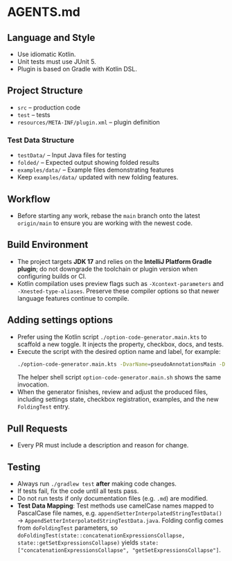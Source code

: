 # AGENTS.md

## Language and Style
- Use idiomatic Kotlin.
- Unit tests must use JUnit 5.
- Plugin is based on Gradle with Kotlin DSL.

## Project Structure
- `src` – production code
- `test` – tests
- `resources/META-INF/plugin.xml` – plugin definition

### Test Data Structure

- `testData/` – Input Java files for testing
- `folded/` – Expected output showing folded results
- `examples/data/` – Example files demonstrating features
- Keep `examples/data/` updated with new folding features.

## Workflow
- Before starting any work, rebase the `main` branch onto the latest `origin/main` to ensure you are working with the newest code.

## Build Environment
- The project targets **JDK 17** and relies on the **IntelliJ Platform Gradle plugin**; do not downgrade the toolchain or plugin version when configuring builds or CI.
- Kotlin compilation uses preview flags such as `-Xcontext-parameters` and `-Xnested-type-aliases`. Preserve these compiler options so that newer language features continue to compile.

## Adding settings options
- Prefer using the Kotlin script `./option-code-generator.main.kts` to scaffold a new toggle. It injects the property, checkbox, docs, and tests.
- Execute the script with the desired option name and label, for example:
  ```bash
  ./option-code-generator.main.kts -DvarName=pseudoAnnotationsMain -DvarText="Pseudo-annotations: @Main"
  ```
  The helper shell script `option-code-generator.main.sh` shows the same invocation.
- When the generator finishes, review and adjust the produced files, including settings state, checkbox registration, examples, and the new `FoldingTest` entry.

## Pull Requests
- Every PR must include a description and reason for change.

## Testing
- Always run `./gradlew test` **after** making code changes.
- If tests fail, fix the code until all tests pass.
- Do not run tests if only documentation files (e.g. `.md`) are modified.
- **Test Data Mapping**: Test methods use camelCase names mapped to PascalCase file names, e.g.
  `appendSetterInterpolatedStringTestData()` → `AppendSetterInterpolatedStringTestData.java`. Folding
  config comes from `doFoldingTest` parameters, so `doFoldingTest(state::concatenationExpressionsCollapse,
  state::getSetExpressionsCollapse)` yields `state: ["concatenationExpressionsCollapse", "getSetExpressionsCollapse"]`.
